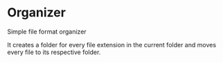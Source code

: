 # Organizer
Simple file format organizer

It creates a folder for every file extension in the current folder and moves every file to its respective folder.

